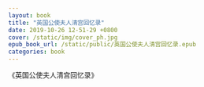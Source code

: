 ```yaml
---
layout: book
title: "英国公使夫人清宫回忆录"
date: 2019-10-26 12-51-29 +0800
cover: /static/img/cover_ph.jpg
epub_book_url: /static/public/英国公使夫人清宫回忆录.epub
categories: book
---
```


《英国公使夫人清宫回忆录》